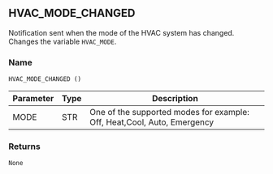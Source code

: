 ## HVAC\_MODE\_CHANGED

Notification sent when the mode of the HVAC system has changed. Changes the variable `HVAC_MODE`.


### Name

`HVAC_MODE_CHANGED ()` 


| Parameter | Type | Description                                                             |
| --------- | ---- | ----------------------------------------------------------------------- |
| MODE      | STR  | One of the supported modes for example: Off, Heat,Cool, Auto, Emergency |


### Returns

`None`

